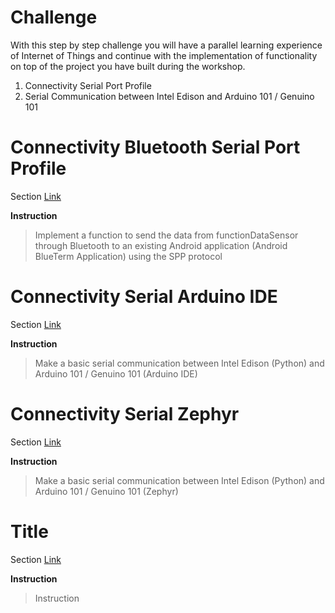 # Challenge

With this step by step challenge you will have a parallel learning experience of Internet of Things and continue with the implementation of functionality on top of the project you have built during the workshop.

1. Connectivity Serial Port Profile
2. Serial Communication between Intel Edison and Arduino 101 / Genuino 101

# Connectivity Bluetooth Serial Port Profile

Section [Link](url)

__Instruction__

> Implement a function to send the data from functionDataSensor through Bluetooth to an existing Android application (Android BlueTerm Application) using the SPP protocol

# Connectivity Serial Arduino IDE

Section [Link](url)

__Instruction__ 

> Make a basic serial communication between Intel Edison (Python) and Arduino 101 / Genuino 101 (Arduino IDE)

# Connectivity Serial Zephyr

Section [Link](url)

__Instruction__ 

> Make a basic serial communication between Intel Edison (Python) and Arduino 101 / Genuino 101 (Zephyr)

# Title

Section [Link](url)

__Instruction__ 
> Instruction

